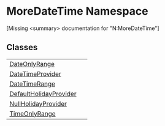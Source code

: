 # MoreDateTime Namespace


\[Missing &lt;summary&gt; documentation for "N:MoreDateTime"\]



## Classes
<table>
<tr>
<td><a href="7a1da6ff-2542-d2ef-979a-69357b58347b">DateOnlyRange</a></td>
<td> </td></tr>
<tr>
<td><a href="d3cc1d41-0cd0-55ed-a75c-885b8e87f23c">DateTimeProvider</a></td>
<td> </td></tr>
<tr>
<td><a href="ab495a3c-d3f6-4c26-ff93-9f59beb7ed86">DateTimeRange</a></td>
<td> </td></tr>
<tr>
<td><a href="d85f9ec7-6d63-fc5e-08c5-244f2b8e89f5">DefaultHolidayProvider</a></td>
<td> </td></tr>
<tr>
<td><a href="55918815-af94-9aa3-7288-f5b5c3c35a90">NullHolidayProvider</a></td>
<td> </td></tr>
<tr>
<td><a href="87b2588e-4016-7f9d-532c-2721a1cb6f80">TimeOnlyRange</a></td>
<td> </td></tr>
</table>